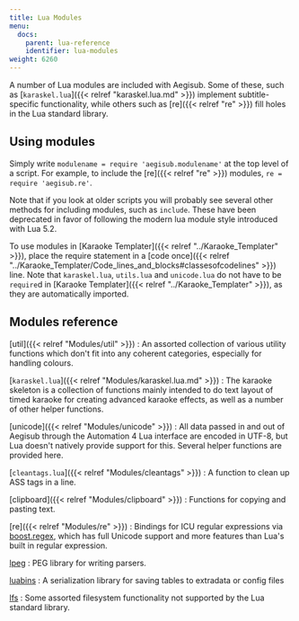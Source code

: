 ```yaml
---
title: Lua Modules
menu:
  docs:
    parent: lua-reference
    identifier: lua-modules
weight: 6260
---
```


A number of Lua modules are included with Aegisub.
Some of these, such as \[`karaskel.lua`\]({{\< relref "karaskel.lua.md" >}}) implement subtitle-specific functionality, while others such as \[re\]({{\< relref "re" >}}) fill holes in the Lua standard library.

## Using modules

Simply write `modulename = require 'aegisub.modulename'` at the top level of a script.
For example, to include the \[re\]({{\< relref "re" >}}) modules, `re = require 'aegisub.re'`.

Note that if you look at older scripts you will probably see several other methods for including modules, such as `include`.
These have been deprecated in favor of following the modern lua module style introduced with Lua 5.2.

To use modules in \[Karaoke Templater\]({{\< relref "../Karaoke_Templater" >}}), place the require statement in a \[code once\]({{\< relref "../Karaoke_Templater/Code_lines_and_blocks#classesofcodelines" >}}) line.
Note that `karaskel.lua`, `utils.lua` and `unicode.lua` do not have to be `require`d in \[Karaoke Templater\]({{\< relref "../Karaoke_Templater" >}}), as they are automatically imported.

## Modules reference

\[util\]({{\< relref "Modules/util" >}})
: An assorted collection of various utility functions which don't fit into any coherent categories, especially for handling colours.

\[`karaskel.lua`\]({{\< relref "Modules/karaskel.lua.md" >}})
: The karaoke skeleton is a collection of functions mainly intended to do
  text layout of timed karaoke for creating advanced karaoke effects, as well
  as a number of other helper functions.

\[unicode\]({{\< relref "Modules/unicode" >}})
: All data passed in and out of Aegisub through the Automation 4 Lua interface are encoded in UTF-8, but Lua doesn't natively provide support for this.
  Several helper functions are provided here.

\[`cleantags.lua`\]({{\< relref "Modules/cleantags" >}})
: A function to clean up ASS tags in a line.

\[clipboard\]({{\< relref "Modules/clipboard" >}})
: Functions for copying and pasting text.

\[re\]({{\< relref "Modules/re" >}})
: Bindings for ICU regular expressions via [boost.regex](http://www.boost.org/doc/libs/1_53_0/libs/regex/doc/html/index.html), which has full Unicode support and more features than Lua's built in regular expression.

[lpeg](http://www.inf.puc-rio.br/~roberto/lpeg/)
: PEG library for writing parsers.

[luabins](https://github.com/agladysh/luabins)
: A serialization library for saving tables to extradata or config files

[lfs](http://keplerproject.github.io/luafilesystem/)
: Some assorted filesystem functionality not supported by the Lua standard library.
